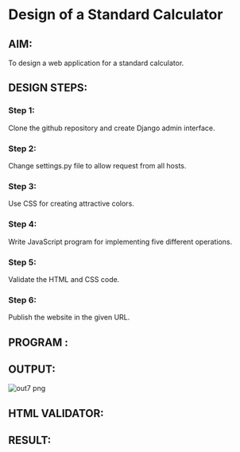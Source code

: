 # Design of a Standard Calculator

## AIM:

To design a web application for a standard calculator.

## DESIGN STEPS:

### Step 1:
Clone the github repository and create Django admin interface.

### Step 2:
Change settings.py file to allow request from all hosts.

### Step 3:
Use CSS for creating attractive colors.

### Step 4:
Write JavaScript program for implementing five different operations.

### Step 5:
Validate the HTML and CSS code.

### Step 6:
Publish the website in the given URL.

## PROGRAM :

## OUTPUT:
![out7 png](https://user-images.githubusercontent.com/119104282/213927165-825ad5e1-86ef-4da7-8176-561ea77a8abb.jpg)

## HTML VALIDATOR:

## RESULT:

